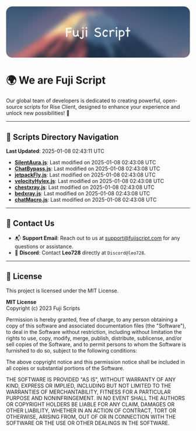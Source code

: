 ![Banner](.github/b.webp)

# 🌍 **We are Fuji Script**

Our global team of developers is dedicated to creating powerful, open-source scripts for Rise Client, designed to enhance your experience and unlock new possibilities! 🌟

---
<!-- SCRIPTS_NAVIGATION_START -->
## 📂 **Scripts Directory Navigation**

**Last Updated**: 2025-01-08 02:43:11 UTC

- **[SilentAura.js](scripts/SilentAura.js)**: Last modified on 2025-01-08 02:43:08 UTC
- **[ChatBypass.js](scripts/ChatBypass.js)**: Last modified on 2025-01-08 02:43:08 UTC
- **[jetpackFly.js](scripts/jetpackFly.js)**: Last modified on 2025-01-08 02:43:08 UTC
- **[velocityHylex.js](scripts/velocityHylex.js)**: Last modified on 2025-01-08 02:43:08 UTC
- **[chestxray.js](scripts/chestxray.js)**: Last modified on 2025-01-08 02:43:08 UTC
- **[bedxray.js](scripts/bedxray.js)**: Last modified on 2025-01-08 02:43:08 UTC
- **[chatMacro.js](scripts/chatMacro.js)**: Last modified on 2025-01-08 02:43:08 UTC

<!-- SCRIPTS_NAVIGATION_END -->

---

## 💬 **Contact Us**  
- 📬 **Support Email**: Reach out to us at [support@fujiscript.com](mailto:support@fujiscript.com) for any questions or assistance.  
- 💬 **Discord**: Contact **Leo728** directly at `Discord@leo728`.

---

## 📜 **License**

This project is licensed under the MIT License.  

**MIT License**  
Copyright (c) 2023 Fuji Scripts  

Permission is hereby granted, free of charge, to any person obtaining a copy of this software and associated documentation files (the "Software"), to deal in the Software without restriction, including without limitation the rights to use, copy, modify, merge, publish, distribute, sublicense, and/or sell copies of the Software, and to permit persons to whom the Software is furnished to do so, subject to the following conditions:  

The above copyright notice and this permission notice shall be included in all copies or substantial portions of the Software.  

THE SOFTWARE IS PROVIDED "AS IS", WITHOUT WARRANTY OF ANY KIND, EXPRESS OR IMPLIED, INCLUDING BUT NOT LIMITED TO THE WARRANTIES OF MERCHANTABILITY, FITNESS FOR A PARTICULAR PURPOSE AND NONINFRINGEMENT. IN NO EVENT SHALL THE AUTHORS OR COPYRIGHT HOLDERS BE LIABLE FOR ANY CLAIM, DAMAGES OR OTHER LIABILITY, WHETHER IN AN ACTION OF CONTRACT, TORT OR OTHERWISE, ARISING FROM, OUT OF OR IN CONNECTION WITH THE SOFTWARE OR THE USE OR OTHER DEALINGS IN THE SOFTWARE.  
